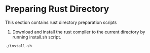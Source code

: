 # Preparing Rust Directory
This section contains rust directory preparation scripts 

1. Download and install the rust compiler to the current directory by running install.sh script.  
```
./install.sh 
```
 
